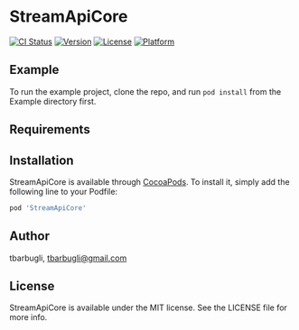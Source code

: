 # StreamApiCore

[![CI Status](https://img.shields.io/travis/tbarbugli/StreamApiCore.svg?style=flat)](https://travis-ci.org/tbarbugli/StreamApiCore)
[![Version](https://img.shields.io/cocoapods/v/StreamApiCore.svg?style=flat)](https://cocoapods.org/pods/StreamApiCore)
[![License](https://img.shields.io/cocoapods/l/StreamApiCore.svg?style=flat)](https://cocoapods.org/pods/StreamApiCore)
[![Platform](https://img.shields.io/cocoapods/p/StreamApiCore.svg?style=flat)](https://cocoapods.org/pods/StreamApiCore)

## Example

To run the example project, clone the repo, and run `pod install` from the Example directory first.

## Requirements

## Installation

StreamApiCore is available through [CocoaPods](https://cocoapods.org). To install
it, simply add the following line to your Podfile:

```ruby
pod 'StreamApiCore'
```

## Author

tbarbugli, tbarbugli@gmail.com

## License

StreamApiCore is available under the MIT license. See the LICENSE file for more info.
